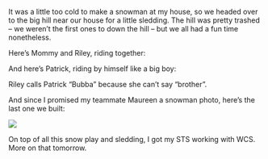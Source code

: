 It was a little too cold to make a snowman at my house, so we headed
over to the big hill near our house for a little sledding. The hill was
pretty trashed – we weren’t the first ones to down the hill – but we all
had a fun time nonetheless.

Here’s Mommy and Riley, riding together:

And here’s Patrick, riding by himself like a big boy:

Riley calls Patrick “Bubba” because she can’t say “brother”.

And since I promised my teammate Maureen a snowman photo, here’s the
last one we built:

[![](http://image.devhawk.net/blog-content/20070111-playing-in-the-snow/IMG_5869_thumb.jpg)](https://raw.githubusercontent.com/devhawk/devhawk.github.io/c47956fa84deaf96e28ebeba443f2b5519f14caa/images/blog/20070111-1607-playing-in-the-snow/IMG_5869.jpg)

On top of all this snow play and sledding, I got my STS working with
WCS. More on that tomorrow.
